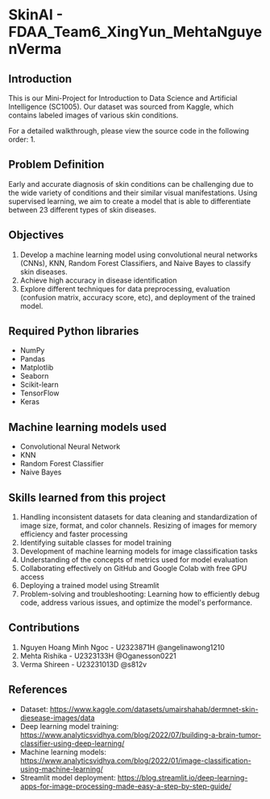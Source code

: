 # SkinAI - FDAA_Team6_XingYun_MehtaNguyenVerma

## Introduction

This is our Mini-Project for Introduction to Data Science and Artificial Intelligence (SC1005). Our dataset was sourced from Kaggle, which contains labeled images of various skin conditions. 

For a detailed walkthrough, please view the source code in the following order:
1. 

## Problem Definition

Early and accurate diagnosis of skin conditions can be challenging due to the wide variety of conditions and their similar visual manifestations. Using supervised learning, we aim to create a model that is able to differentiate between 23 different types of skin diseases. 

## Objectives
1. Develop a machine learning model using convolutional neural networks (CNNs), KNN, Random Forest Classifiers, and Naive Bayes to classify skin diseases.
2. Achieve high accuracy in disease identification
3. Explore different techniques for data preprocessing, evaluation (confusion matrix, accuracy score, etc), and deployment of the trained model. 

## Required Python libraries
- NumPy
- Pandas
- Matplotlib
- Seaborn
- Scikit-learn
- TensorFlow
- Keras

## Machine learning models used 
- Convolutional Neural Network
- KNN
- Random Forest Classifier
- Naive Bayes

## Skills learned from this project

1. Handling inconsistent datasets for data cleaning and standardization of image size, format, and color channels. Resizing of images for memory efficiency and faster processing
2. Identifying suitable classes for model training 
3. Development of machine learning models for image classification tasks
4. Understanding of the concepts of metrics used for model evaluation 
5. Collaborating effectively on GitHub and Google Colab with free GPU access
6. Deploying a trained model using Streamlit 
7. Problem-solving and troubleshooting: Learning how to efficiently debug code, address various issues, and optimize the model's performance.

## Contributions
1. Nguyen Hoang Minh Ngoc - U2323871H @angelinawong1210
2. Mehta Rishika - U2323133H @Oganesson0221
3. Verma Shireen - U23231013D @s812v

## References
- Dataset: https://www.kaggle.com/datasets/umairshahab/dermnet-skin-diesease-images/data
- Deep learning model training: https://www.analyticsvidhya.com/blog/2022/07/building-a-brain-tumor-classifier-using-deep-learning/
- Machine learning models: https://www.analyticsvidhya.com/blog/2022/01/image-classification-using-machine-learning/
- Streamlit model deployment: https://blog.streamlit.io/deep-learning-apps-for-image-processing-made-easy-a-step-by-step-guide/
  
  

